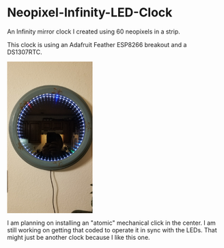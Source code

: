 # Neopixel-Infinity-LED-Clock
An Infinity mirror clock I created using 60 neopixels in a strip.

This clock is using an Adafruit Feather ESP8266 breakout and a DS1307RTC.

<img align="top" width=200 src="20180128_Clock.jpg">

I am planning on installing an "atomic" mechanical click in the center. I am still working on getting that coded to operate it in sync with the LEDs.
That might just be another clock because I like this one.
